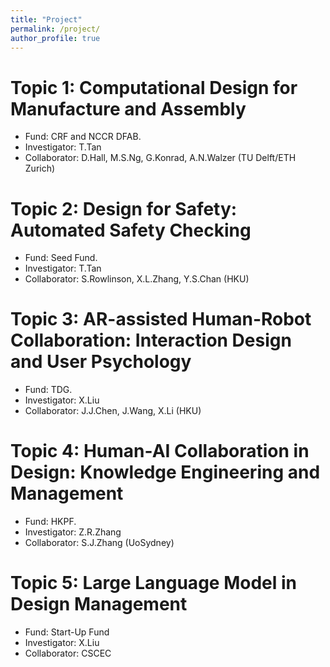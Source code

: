 ```yaml
---
title: "Project"
permalink: /project/
author_profile: true
---
```


# Topic 1: Computational Design for Manufacture and Assembly 
* Fund: CRF and NCCR DFAB. 
* Investigator: T.Tan
* Collaborator: D.Hall, M.S.Ng, G.Konrad, A.N.Walzer (TU Delft/ETH Zurich)

# Topic 2: Design for Safety: Automated Safety Checking
* Fund: Seed Fund. 
* Investigator: T.Tan
* Collaborator: S.Rowlinson, X.L.Zhang, Y.S.Chan (HKU)

# Topic 3: AR-assisted Human-Robot Collaboration: Interaction Design and User Psychology
* Fund: TDG. 
* Investigator: X.Liu
* Collaborator: J.J.Chen, J.Wang, X.Li (HKU)

# Topic 4: Human-AI Collaboration in Design: Knowledge Engineering and Management 
* Fund: HKPF.
* Investigator: Z.R.Zhang
* Collaborator: S.J.Zhang (UoSydney)

# Topic 5: Large Language Model in Design Management 
* Fund: Start-Up Fund
* Investigator: X.Liu
* Collaborator: CSCEC

